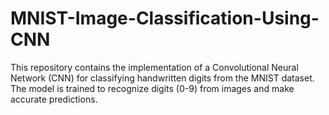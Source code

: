 # MNIST-Image-Classification-Using-CNN
This repository contains the implementation of a Convolutional Neural Network (CNN) for classifying handwritten digits from the MNIST dataset. The model is trained to recognize digits (0-9) from images and make accurate predictions.
